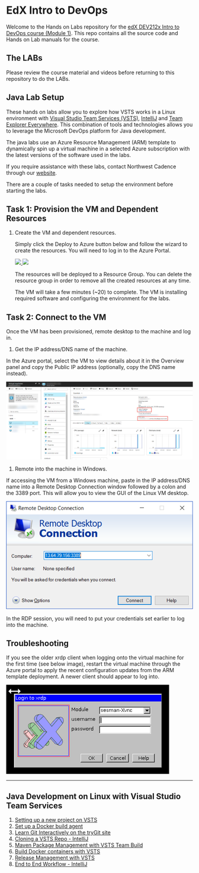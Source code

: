 # EdX Intro to DevOps #
Welcome to the Hands on Labs repository for the [edX DEV212x Intro to DevOps course (Module 1)](https://www.edx.org/course/introduction-devops-microsoft-dev212x-0).
This repo contains all the source code and Hands on Lab manuals for the course.

## The LABs ##
Please review the course material and videos before returning to this repository to do the LABs.

## Java Lab Setup ##

These hands on labs allow you to explore how VSTS works in a Linux environment with [Visual Studio Team Services (VSTS)](https://www.visualstudio.com/en-us/products/visual-studio-team-services-vs.aspx), [IntelliJ](https://www.jetbrains.com/idea/) and [Team Explorer Everywhere](https://www.visualstudio.com/en-us/products/team-explorer-everywhere-vs.aspx). This combination of tools and technologies allows you to leverage the Microsoft DevOps platform for Java development. 

The java labs use an Azure Resource Management (ARM) template to dynamically spin up a virtual machine in a selected Azure subscription with the latest versions of the software used in the labs. 

If you require assistance with these labs, contact Northwest Cadence through our [website](http://nwcadence.com).

There are a couple of tasks needed to setup the environment before starting the labs.

## Task 1: Provision the VM and Dependent Resources

1. Create the VM and dependent resources.
    
    Simply click the Deploy to Azure button below and follow the wizard to create the resources. You will need to log in to the Azure Portal.
                                                                     
	<a href="https://portal.azure.com/#create/Microsoft.Template/uri/https%3A%2F%2Fraw.githubusercontent.com%2Fnwcadence%2Fjava-dev-vsts%2Fmaster%2Fenv%2FJavaDevVSTS.json" target="_blank">
		<img src="http://azuredeploy.net/deploybutton.png"/>
	</a>
	<a href="http://armviz.io/#/?load=https%3A%2F%2Fraw.githubusercontent.com%2Fnwcadence%2Fjava-dev-vsts%2Fmaster%2Fenv%2FJavaDevVSTS.json" target="_blank">
		<img src="http://armviz.io/visualizebutton.png"/>
	</a>

    The resources will be deployed to a Resource Group. You can delete the resource group in order to remove all the created resources at any time.

	The VM will take a few minutes (~20) to complete. The VM is installing required software and configuring the environment for the labs.

## Task 2: Connect to the VM
Once the VM has been provisioned, remote desktop to the machine and log in.

1. Get the IP address/DNS name of the machine.

In the Azure portal, select the VM to view details about it in the Overview panel and copy the Public IP address (optionally, copy the DNS name instead).

<img src ="images/azure-copy-ipaddress.png">

1. Remote into the machine in Windows.

If accessing the VM from a Windows machine, paste in the IP address/DNS name into a Remote Desktop Connection window followed by a colon and the 3389 port. This will allow you to view the GUI of the Linux VM desktop.

<img src ="images/rdp-connect-vm.png">

In the RDP session, you will need to put your credentials set earlier to log into the machine. 

## Troubleshooting

If you see the older xrdp client when logging onto the virtual machine for the first time (see below image), restart the virtual machine through the Azure portal to apply the recent configuration updates from the ARM template deployment. A newer client should appear to log into.  

<img src ="images/xrdp.png">

-----
## Java Development on Linux with Visual Studio Team Services ##

1. [Setting up a new project on VSTS](docs/Lab1-linux/Setting%20up%20a%20new%20project%20on%20VSTS.md)
1. [Set up a Docker build agent](docs/Lab3-linux/Set%20up%20a%20Docker%20build%20agent.md)
1. [Learn Git Interactively on the tryGit site](https://try.github.io/levels/1/challenges/1)
1. [Cloning a VSTS Repo - IntelliJ](docs/Lab3-linux/Cloning%20a%20VSTS%20Repo-IntelliJ.md)
1. [Maven Package Management with VSTS Team Build](docs/Lab3-linux/Maven%20Package%20Management%20with%20VSTS%20Team%20Build.md)
1. [Build Docker containers with VSTS](docs/Lab3-linux/Build%20Docker%20containers%20with%20VSTS.md)
1. [Release Management with VSTS](docs/Lab4-linux/Release%20Management%20with%20VSTS.md)
1. [End to End Workflow - IntelliJ](docs/Lab4-linux/End%20to%20End%20Workflow-IntelliJ.md)
